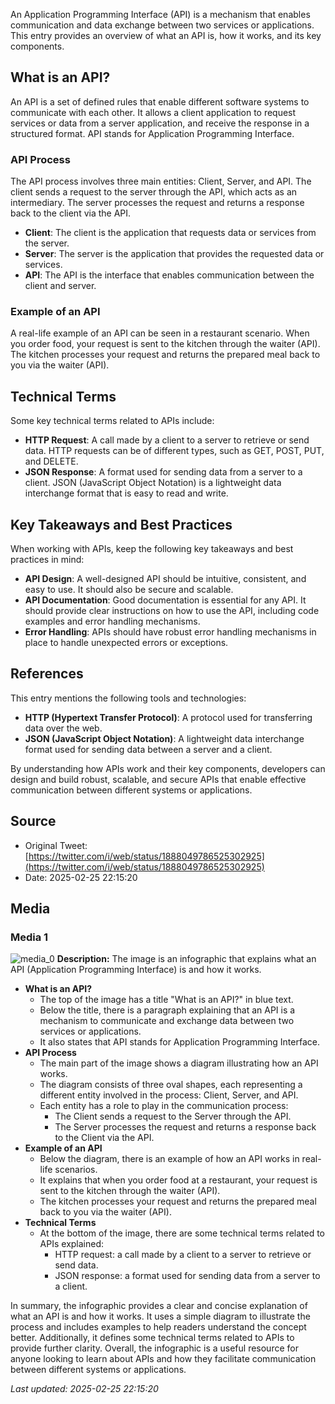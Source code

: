 An Application Programming Interface (API) is a mechanism that enables communication and data exchange between two services or applications. This entry provides an overview of what an API is, how it works, and its key components.

## What is an API?
An API is a set of defined rules that enable different software systems to communicate with each other. It allows a client application to request services or data from a server application, and receive the response in a structured format. API stands for Application Programming Interface.

### API Process
The API process involves three main entities: Client, Server, and API. The client sends a request to the server through the API, which acts as an intermediary. The server processes the request and returns a response back to the client via the API.

*   **Client**: The client is the application that requests data or services from the server.
*   **Server**: The server is the application that provides the requested data or services.
*   **API**: The API is the interface that enables communication between the client and server.

### Example of an API
A real-life example of an API can be seen in a restaurant scenario. When you order food, your request is sent to the kitchen through the waiter (API). The kitchen processes your request and returns the prepared meal back to you via the waiter (API).

## Technical Terms
Some key technical terms related to APIs include:

*   **HTTP Request**: A call made by a client to a server to retrieve or send data. HTTP requests can be of different types, such as GET, POST, PUT, and DELETE.
*   **JSON Response**: A format used for sending data from a server to a client. JSON (JavaScript Object Notation) is a lightweight data interchange format that is easy to read and write.

## Key Takeaways and Best Practices
When working with APIs, keep the following key takeaways and best practices in mind:

*   **API Design**: A well-designed API should be intuitive, consistent, and easy to use. It should also be secure and scalable.
*   **API Documentation**: Good documentation is essential for any API. It should provide clear instructions on how to use the API, including code examples and error handling mechanisms.
*   **Error Handling**: APIs should have robust error handling mechanisms in place to handle unexpected errors or exceptions.

## References
This entry mentions the following tools and technologies:

*   **HTTP (Hypertext Transfer Protocol)**: A protocol used for transferring data over the web.
*   **JSON (JavaScript Object Notation)**: A lightweight data interchange format used for sending data between a server and a client.

By understanding how APIs work and their key components, developers can design and build robust, scalable, and secure APIs that enable effective communication between different systems or applications.
## Source

- Original Tweet: [https://twitter.com/i/web/status/1888049786525302925](https://twitter.com/i/web/status/1888049786525302925)
- Date: 2025-02-25 22:15:20


## Media

### Media 1
![media_0](./media_0.jpg)
**Description:** The image is an infographic that explains what an API (Application Programming Interface) is and how it works.

*   **What is an API?**
    *   The top of the image has a title "What is an API?" in blue text.
    *   Below the title, there is a paragraph explaining that an API is a mechanism to communicate and exchange data between two services or applications.
    *   It also states that API stands for Application Programming Interface.
*   **API Process**
    *   The main part of the image shows a diagram illustrating how an API works.
    *   The diagram consists of three oval shapes, each representing a different entity involved in the process: Client, Server, and API.
    *   Each entity has a role to play in the communication process:
        *   The Client sends a request to the Server through the API.
        *   The Server processes the request and returns a response back to the Client via the API.
*   **Example of an API**
    *   Below the diagram, there is an example of how an API works in real-life scenarios.
    *   It explains that when you order food at a restaurant, your request is sent to the kitchen through the waiter (API).
    *   The kitchen processes your request and returns the prepared meal back to you via the waiter (API).
*   **Technical Terms**
    *   At the bottom of the image, there are some technical terms related to APIs explained:
        *   HTTP request: a call made by a client to a server to retrieve or send data.
        *   JSON response: a format used for sending data from a server to a client.

In summary, the infographic provides a clear and concise explanation of what an API is and how it works. It uses a simple diagram to illustrate the process and includes examples to help readers understand the concept better. Additionally, it defines some technical terms related to APIs to provide further clarity. Overall, the infographic is a useful resource for anyone looking to learn about APIs and how they facilitate communication between different systems or applications.

*Last updated: 2025-02-25 22:15:20*
